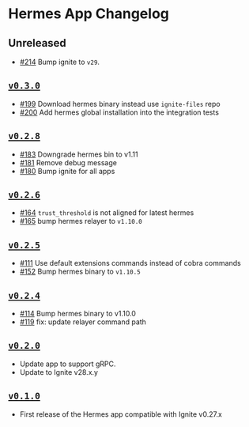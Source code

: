 # Hermes App Changelog

## Unreleased

* [#214](https://github.com/ignite/apps/pull/214) Bump ignite to `v29`.

## [`v0.3.0`](https://github.com/ignite/apps/releases/tag/hermes/v0.3.0)

* [#199](https://github.com/ignite/apps/pull/199) Download hermes binary instead use `ignite-files` repo
* [#200](https://github.com/ignite/apps/pull/200) Add hermes global installation into the integration tests

## [`v0.2.8`](https://github.com/ignite/apps/releases/tag/hermes/v0.2.8)

* [#183](https://github.com/ignite/apps/pull/183) Downgrade hermes bin to v1.11
* [#181](https://github.com/ignite/apps/pull/181) Remove debug message
* [#180](https://github.com/ignite/apps/pull/180) Bump ignite for all apps

## [`v0.2.6`](https://github.com/ignite/apps/releases/tag/hermes/v0.2.6)

* [#164](https://github.com/ignite/apps/pull/164) `trust_threshold` is not aligned for latest hermes
* [#165](https://github.com/ignite/apps/pull/165) bump hermes relayer to `v1.10.0`

## [`v0.2.5`](https://github.com/ignite/apps/releases/tag/hermes/v0.2.5)

* [#111](https://github.com/ignite/apps/pull/111) Use default extensions commands instead of cobra commands
* [#152](https://github.com/ignite/apps/pull/152) Bump hermes binary to `v1.10.5`

## [`v0.2.4`](https://github.com/ignite/apps/releases/tag/hermes/v0.2.4)

* [#114](https://github.com/ignite/apps/pull/114) Bump hermes binary to v1.10.0
* [#119](https://github.com/ignite/apps/pull/119) fix: update relayer command path

## [`v0.2.0`](https://github.com/ignite/apps/releases/tag/hermes/v0.2.0)

* Update app to support gRPC.
* Update to Ignite v28.x.y

## [`v0.1.0`](https://github.com/ignite/apps/releases/tag/hermes/v0.1.0)

* First release of the Hermes app compatible with Ignite v0.27.x
